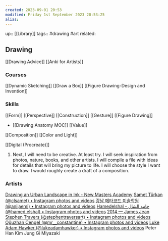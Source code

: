 ```yaml
---
created: 2023-09-01 20:53
modified: Friday 1st September 2023 20:53:25
alias:
---
```

up::  [[Library]]
tags:: #drawing #art
related:

## Drawing
[[Drawing Advice]]
[[Anki for Artists]]

### Courses
[[Dynamic Sketching]]
[[Draw a Box]]
[[Figure Drawing-Design and Invention]]
### Skills
[[Form]]
[[Perspective]]
[[Construction]]
[[Gesture]]
[[Figure Drawing]]
- [[Drawing Anatomy MOC]]
[[Value]]

[[Composition]]
[[Color and Light]]

[[Digital (Procreate)]]


1. Next, I will need to be creative. At least try. I will seek inspiration from photos, nature, books, and other artists. I will compile a file with ideas for details that will bring my picture to life. I will choose the style I want to draw. I would roughly create a draft of a composition.

### Artists
[Drawing an Urban Landscape in Ink - New Masters Academy](https://www.nma.art/videolessons/drawing-an-urban-landscape-in-ink/)
[Samet Türkan (@clsamet) • Instagram photos and videos](https://www.instagram.com/clsamet/)
[강남 메타코드 미술학원 (@anjjaemi) • Instagram photos and videos](https://www.instagram.com/anjjaemi/)
[Hamedelshal - حامد الشال (@hamed.elshal) • Instagram photos and videos](https://www.instagram.com/hamed.elshal/)
[2014 — James Jean](http://www.jamesjean.com/sketch2014/gp63dft07txn3bbftampaw2pby9vwn)
[Stephen Travers (@stephentraversart) • Instagram photos and videos](https://www.instagram.com/stephentraversart/?hl=en)
[Oğuzhan Çengel (@mr__constantine) • Instagram photos and videos](https://www.instagram.com/mr__constantine/?hl=en)
[Luke Adam Hawker (@lukeadamhawker) • Instagram photos and videos](https://www.instagram.com/lukeadamhawker)
Peter Han
Kim Jung Gi
Miyazaki
